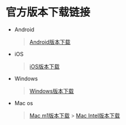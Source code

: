 # 官方版本下载链接
* Android
    > [Android版本下载](https://dl.js7.link/quickq/download/quickq.apk)
* iOS
    > [iOS版本下载](itms-services:///?action=download-manifest&url=https://dl.js7.link/quickq/download/quickq.plist)
* Windows
    > [Windows版本下载](https://dl.js7.link/quickq/download/win32-67-installer.exe)
* Mac os
     > [Mac m1版本下载](https://dl.js7.link/quickq/download/darwin-quickq-arm.dmg)
         > [Mac Intel版本下载](https://dl.js7.link/quickq/download/darwin-quickq.dmg)
